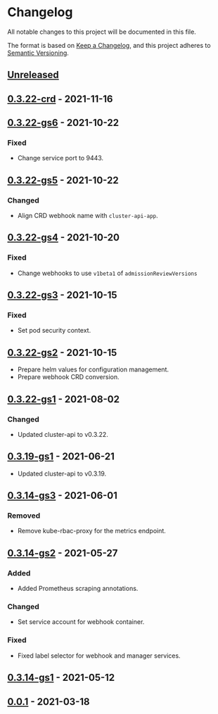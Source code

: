 # Changelog

All notable changes to this project will be documented in this file.

The format is based on [Keep a Changelog](https://keepachangelog.com/en/1.0.0/),
and this project adheres to [Semantic Versioning](https://semver.org/spec/v2.0.0.html).

## [Unreleased]

## [0.3.22-crd] - 2021-11-16

## [0.3.22-gs6] - 2021-10-22

### Fixed

- Change service port to 9443.

## [0.3.22-gs5] - 2021-10-22

### Changed

- Align CRD webhook name with `cluster-api-app`.

## [0.3.22-gs4] - 2021-10-20

### Fixed

- Change webhooks to use `v1beta1` of `admissionReviewVersions`

## [0.3.22-gs3] - 2021-10-15

### Fixed

- Set pod security context.

## [0.3.22-gs2] - 2021-10-15

- Prepare helm values for configuration management.
- Prepare webhook CRD conversion.

## [0.3.22-gs1] - 2021-08-02

### Changed

- Updated cluster-api to v0.3.22.

## [0.3.19-gs1] - 2021-06-21

- Updated cluster-api to v0.3.19.

## [0.3.14-gs3] - 2021-06-01

### Removed

- Remove kube-rbac-proxy for the metrics endpoint.

## [0.3.14-gs2] - 2021-05-27

### Added

- Added Prometheus scraping annotations.

### Changed

- Set service account for webhook container.

### Fixed

- Fixed label selector for webhook and manager services.

## [0.3.14-gs1] - 2021-05-12

## [0.0.1] - 2021-03-18

[Unreleased]: https://github.com/giantswarm/cluster-api-bootstrap-provider-kubeadm-app/compare/v0.3.22-crd...HEAD
[0.3.22-crd]: https://github.com/giantswarm/cluster-api-bootstrap-provider-kubeadm-app/compare/v0.3.22-gs6...v0.3.22-crd
[0.3.22-gs6]: https://github.com/giantswarm/cluster-api-bootstrap-provider-kubeadm-app/compare/v0.3.22-gs5...v0.3.22-gs6
[0.3.22-gs5]: https://github.com/giantswarm/cluster-api-bootstrap-provider-kubeadm-app/compare/v0.3.22-gs4...v0.3.22-gs5
[0.3.22-gs4]: https://github.com/giantswarm/cluster-api-bootstrap-provider-kubeadm-app/compare/v0.3.22-gs3...v0.3.22-gs4
[0.3.22-gs3]: https://github.com/giantswarm/cluster-api-bootstrap-provider-kubeadm-app/compare/v0.3.22-gs2...v0.3.22-gs3
[0.3.22-gs2]: https://github.com/giantswarm/cluster-api-bootstrap-provider-kubeadm-app/compare/v0.3.22-gs1...v0.3.22-gs2
[0.3.22-gs1]: https://github.com/giantswarm/cluster-api-bootstrap-provider-kubeadm-app/compare/v0.3.19-gs1...v0.3.22-gs1
[0.3.19-gs1]: https://github.com/giantswarm/cluster-api-bootstrap-provider-kubeadm-app/compare/v0.3.14-gs3...v0.3.19-gs1
[0.3.14-gs3]: https://github.com/giantswarm/cluster-api-bootstrap-provider-kubeadm-app/compare/v0.3.14-gs2...v0.3.14-gs3
[0.3.14-gs2]: https://github.com/giantswarm/cluster-api-bootstrap-provider-kubeadm-app/compare/v0.3.14-gs1...v0.3.14-gs2
[0.3.14-gs1]: https://github.com/giantswarm/cluster-api-bootstrap-provider-kubeadm-app/compare/v0.0.1...v0.3.14-gs1
[0.0.1]: https://github.com/giantswarm/cluster-api-bootstrap-provider-kubeadm-app/releases/tag/v0.0.1
